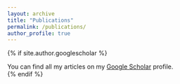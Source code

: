```yaml
---
layout: archive
title: "Publications"
permalink: /publications/
author_profile: true
---
```


{% if site.author.googlescholar %}
  <div class="wordwrap">You can find all my articles on my <a href="{{site.author.googlescholar}}">Google Scholar</a> profile.</div>
{% endif %}


<!-- To include the publications from the publication folder -->
<!-- {% include base_path %}

{% for post in site.publications reversed %}
  {% include archive-single.html %}
{% endfor %} -->
